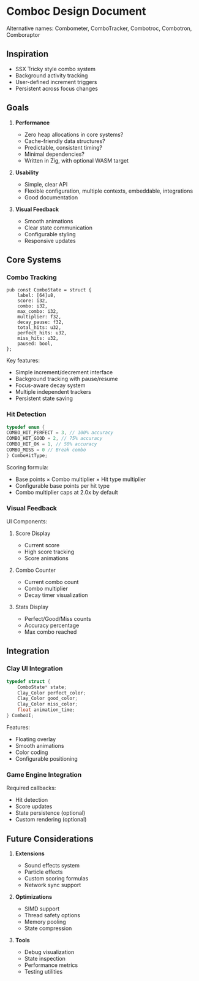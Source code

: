 # Comboc Design Document
Alternative names: Combometer, ComboTracker, Combotroc, Combotron, Comboraptor

## Inspiration
- SSX Tricky style combo system
- Background activity tracking
- User-defined increment triggers
- Persistent across focus changes

## Goals

1. **Performance**
   - Zero heap allocations in core systems?
   - Cache-friendly data structures?
   - Predictable, consistent timing?
   - Minimal dependencies?
   - Written in Zig, with optional WASM target
  
2. **Usability** 
   - Simple, clear API
   - Flexible configuration, multiple contexts, embeddable, integrations
   - Good documentation

3. **Visual Feedback**
   - Smooth animations
   - Clear state communication
   - Configurable styling
   - Responsive updates

## Core Systems

### Combo Tracking
```zig
pub const ComboState = struct {
    label: [64]u8,
    score: i32,
    combo: i32,
    max_combo: i32,
    multiplier: f32,
    decay_pause: f32,
    total_hits: u32,
    perfect_hits: u32,
    miss_hits: u32,
    paused: bool,
};
```

Key features:
- Simple increment/decrement interface
- Background tracking with pause/resume
- Focus-aware decay system
- Multiple independent trackers
- Persistent state saving

### Hit Detection

```c
typedef enum {
COMBO_HIT_PERFECT = 3, // 100% accuracy
COMBO_HIT_GOOD = 2, // 75% accuracy
COMBO_HIT_OK = 1, // 50% accuracy
COMBO_MISS = 0 // Break combo
} ComboHitType;
```

Scoring formula:
- Base points × Combo multiplier × Hit type multiplier
- Configurable base points per hit type
- Combo multiplier caps at 2.0x by default

### Visual Feedback

UI Components:
1. Score Display
   - Current score
   - High score tracking
   - Score animations

2. Combo Counter
   - Current combo count
   - Combo multiplier
   - Decay timer visualization

3. Stats Display  
   - Perfect/Good/Miss counts
   - Accuracy percentage
   - Max combo reached

## Integration

### Clay UI Integration

```c
typedef struct {
    ComboState* state;
    Clay_Color perfect_color;
    Clay_Color good_color;
    Clay_Color miss_color;
    float animation_time;
} ComboUI;
```

Features:
- Floating overlay
- Smooth animations
- Color coding
- Configurable positioning

### Game Engine Integration

Required callbacks:
- Hit detection
- Score updates
- State persistence (optional)
- Custom rendering (optional)

## Future Considerations

1. **Extensions**
   - Sound effects system
   - Particle effects
   - Custom scoring formulas
   - Network sync support

2. **Optimizations**
   - SIMD support
   - Thread safety options
   - Memory pooling
   - State compression

3. **Tools**
   - Debug visualization
   - State inspection
   - Performance metrics
   - Testing utilities